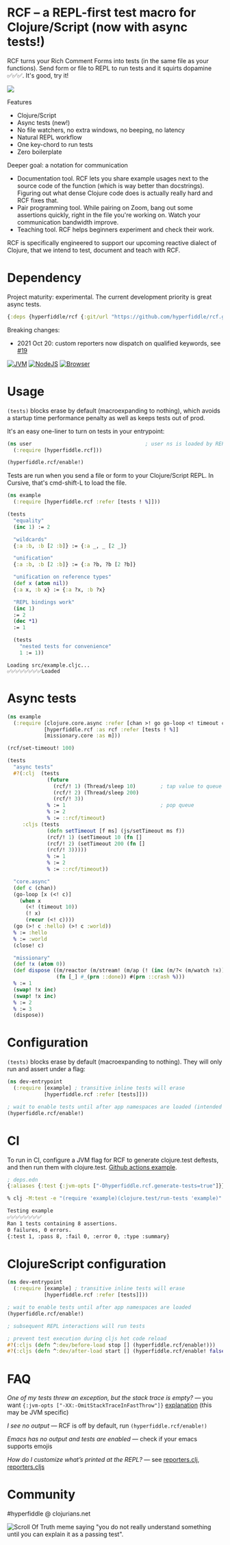 # RCF – a REPL-first test macro for Clojure/Script (now with async tests!)

RCF turns your Rich Comment Forms into tests (in the same file as your functions). Send form or file to REPL to run tests and it squirts dopamine ✅✅✅. It's good, try it!

![](https://i.imgur.com/nBOOZq7.png)

Features
* Clojure/Script
* Async tests (new!)
* No file watchers, no extra windows, no beeping, no latency
* Natural REPL workflow
* One key-chord to run tests
* Zero boilerplate

Deeper goal: a notation for communication
* Documentation tool. RCF lets you share example usages next to the source code of the function (which is way better than docstrings). Figuring out what dense Clojure code does is actually really hard and RCF fixes that.
* Pair programming tool. While pairing on Zoom, bang out some assertions quickly, right in the file you're working on. Watch your communication bandwidth improve.
* Teaching tool. RCF helps beginners experiment and check their work.

RCF is specifically engineered to support our upcoming reactive dialect of Clojure, that we intend to test, document and teach with RCF.

# Dependency

Project maturity: experimental. The current development priority is great async tests.

```Clojure
{:deps {hyperfiddle/rcf {:git/url "https://github.com/hyperfiddle/rcf.git" :sha ...}}}
```

Breaking changes:
 * 2021 Oct 20: custom reporters now dispatch on qualified keywords, see [#19](https://github.com/hyperfiddle/rcf/issues/19#issuecomment-946757852)

[![JVM](https://github.com/hyperfiddle/rcf/actions/workflows/tests_clj.yml/badge.svg?branch=master)](https://github.com/hyperfiddle/rcf/actions/workflows/tests_clj.yml)
[![NodeJS](https://github.com/hyperfiddle/rcf/actions/workflows/tests_node.yml/badge.svg?branch=master)](https://github.com/hyperfiddle/rcf/actions/workflows/tests_node.yml)
[![Browser](https://github.com/hyperfiddle/rcf/actions/workflows/tests_browser.yml/badge.svg?branch=master)](https://github.com/hyperfiddle/rcf/actions/workflows/tests_browser.yml)

# Usage

`(tests)` blocks erase by default (macroexpanding to nothing), which avoids a startup time performance penalty as well as keeps tests out of prod.

It's an easy one-liner to turn on tests in your entrypoint:

```clojure
(ns user                                     ; user ns is loaded by REPL startup
  (:require [hyperfiddle.rcf]))

(hyperfiddle.rcf/enable!)
```
Tests are run when you send a file or form to your Clojure/Script REPL. In Cursive, that's cmd-shift-L to load the file.

```clojure
(ns example
  (:require [hyperfiddle.rcf :refer [tests ! %]]))

(tests
  "equality"
  (inc 1) := 2

  "wildcards"
  {:a :b, :b [2 :b]} := {:a _, _ [2 _]}

  "unification"
  {:a :b, :b [2 :b]} := {:a ?b, ?b [2 ?b]}

  "unification on reference types"
  (def x (atom nil))
  {:a x, :b x} := {:a ?x, :b ?x}

  "REPL bindings work"
  (inc 1)
  := 2
  (dec *1)
  := 1

  (tests
    "nested tests for convenience"
    1 := 1))
```
```text
Loading src/example.cljc...
✅✅✅✅✅✅✅✅Loaded
```

# Async tests

```Clojure
(ns example
  (:require [clojure.core.async :refer [chan >! go go-loop <! timeout close!]]
            [hyperfiddle.rcf :as rcf :refer [tests ! %]]
            [missionary.core :as m]))

(rcf/set-timeout! 100)

(tests
  "async tests"
  #?(:clj  (tests
             (future
               (rcf/! 1) (Thread/sleep 10)        ; tap value to queue
               (rcf/! 2) (Thread/sleep 200)
               (rcf/! 3))
             % := 1                               ; pop queue
             % := 2
             % := ::rcf/timeout)
     :cljs (tests
             (defn setTimeout [f ms] (js/setTimeout ms f))
             (rcf/! 1) (setTimeout 10 (fn []
             (rcf/! 2) (setTimeout 200 (fn []
             (rcf/! 3)))))
             % := 1
             % := 2
             % := ::rcf/timeout))

  "core.async"
  (def c (chan))
  (go-loop [x (<! c)]
    (when x
      (<! (timeout 10))
      (! x)
      (recur (<! c))))
  (go (>! c :hello) (>! c :world))
  % := :hello
  % := :world
  (close! c)

  "missionary"
  (def !x (atom 0))
  (def dispose ((m/reactor (m/stream! (m/ap (! (inc (m/?< (m/watch !x)))))))
                (fn [_] #_(prn ::done)) #(prn ::crash %)))
  % := 1
  (swap! !x inc)
  (swap! !x inc)
  % := 2
  % := 3
  (dispose))
```

# Configuration

`(tests)` blocks erase by default (macroexpanding to nothing). They will only run and assert under a flag:

```Clojure
(ns dev-entrypoint
  (:require [example] ; transitive inline tests will erase
            [hyperfiddle.rcf :refer [tests]]))

; wait to enable tests until after app namespaces are loaded (intended for subsequent REPL interactions) 
(hyperfiddle.rcf/enable!)
```

# CI

To run in CI, configure a JVM flag for RCF to generate clojure.test deftests, and then run them with clojure.test. [Github actions example](https://github.com/hyperfiddle/rcf/tree/master/.github/workflows).

```Clojure
; deps.edn
{:aliases {:test {:jvm-opts ["-Dhyperfiddle.rcf.generate-tests=true"]}}}
```
```bash
% clj -M:test -e "(require 'example)(clojure.test/run-tests 'example)"

Testing example
✅✅✅✅✅✅✅✅
Ran 1 tests containing 8 assertions.
0 failures, 0 errors.
{:test 1, :pass 8, :fail 0, :error 0, :type :summary}
```

# ClojureScript configuration

```Clojure
(ns dev-entrypoint
  (:require [example] ; transitive inline tests will erase
            [hyperfiddle.rcf :refer [tests]]))

; wait to enable tests until after app namespaces are loaded
(hyperfiddle.rcf/enable!)

; subsequent REPL interactions will run tests

; prevent test execution during cljs hot code reload
#?(:cljs (defn ^:dev/before-load stop [] (hyperfiddle.rcf/enable!)))
#?(:cljs (defn ^:dev/after-load start [] (hyperfiddle.rcf/enable! false)))
```

# FAQ

*One of my tests threw an exception, but the stack trace is empty?* — you want `{:jvm-opts ["-XX:-OmitStackTraceInFastThrow"]}` [explanation](https://web.archive.org/web/20190416091616/http://yellerapp.com/posts/2015-05-11-clojure-no-stacktrace.html) (this may be JVM specific)

*I see no output* — RCF is off by default, run `(hyperfiddle.rcf/enable!)`

*Emacs has no output and tests are enabled* — check if your emacs supports emojis

*How do I customize what’s printed at the REPL?* — see [reporters.clj](https://github.com/hyperfiddle/rcf/blob/03c821c3875c3dfe647c945430ecdc5a7c8b594f/src/hyperfiddle/rcf/reporters.clj), [reporters.cljs](https://github.com/hyperfiddle/rcf/blob/03c821c3875c3dfe647c945430ecdc5a7c8b594f/src/hyperfiddle/rcf/reporters.cljs)

# Community

&#35;hyperfiddle @ clojurians.net

![Scroll Of Truth meme saying "you do not really understand something until you can explain it as a passing test".](./doc/meme.jpg)
